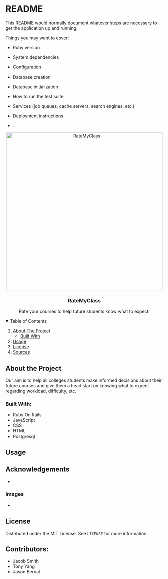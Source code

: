 # README

This README would normally document whatever steps are necessary to get the
application up and running.

Things you may want to cover:

* Ruby version

* System dependencies

* Configuration

* Database creation

* Database initialization

* How to run the test suite

* Services (job queues, cache servers, search engines, etc.)

* Deployment instructions

* ...

<p align="center">
  <a>
    <img src="/project/RateMyClass/app/assets/images/logo.png" alt="RateMyClass" width="500" height="auto">
  </a>
  <h3 align="center">RateMyClass</h3>
  <p align="center">
    Rate your courses to help future students know what to expect!
  </p>
</p>


<details open="open">
  <summary>Table of Contents</summary>
  <ol>
    <li>
      <a href="#about-the-project">About The Project</a>
      <ul>
        <li><a href="#built-with">Built With</a></li>
      </ul>
    </li>
    <li><a href="#usage">Usage</a></li>
    <li><a href="#license">License</a></li>
    <li><a href="#sources">Sources</a></li>
  </ol>
</details>


## About the Project

Our aim is to help all colleges students make informed decisions about their future courses and give them a head start on knowing what to expect regarding workload, difficulty, etc.

### Built With:
* Ruby On Rails
* JavaScript
* CSS
* HTML
* Postgresql

## Usage

## Acknowledgements
* 

### Images
* 

## License
Distributed under the MIT License. See `LICENSE` for more information.

## Contributors:
* Jacob Smith
* Tony Yang
* Jason Bernal